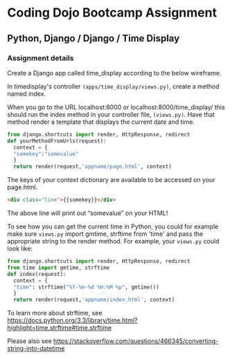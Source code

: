 # Coding Dojo Bootcamp Assignment  
## Python, Django / Django / Time Display

### Assignment details  
Create a Django app called time_display according to the below wireframe.  

In timedisplay's controller `(apps/time_display/views.py)`, create a method named index.  

When you go to the URL localhost:8000 or localhost:8000/time_display/ this should run the index method in your controller file, `(views.py)`. Have that method render a template that displays the current date and time.  

```python
from django.shortcuts import render, HttpResponse, redirect
def yourMethodFromUrls(request):
  context = {
  "somekey":"somevalue"
  }
  return render(request,'appname/page.html', context)
```

The keys of your context dictionary are available to be accessed on your page.html.  

```html
<div class="line">{{somekey}}</div>
```

The above line will print out “somevalue” on your HTML!  

To see how you can get the current time in Python, you could for example make sure `views.py` import gmtime, strftime from 'time' and pass the appropriate string to the render method.  For example, your `views.py` could look like:  

```python
from django.shortcuts import render, HttpResponse, redirect
from time import gmtime, strftime
def index(request):
  context = {
  "time": strftime("%Y-%m-%d %H:%M %p", gmtime())
  }
  return render(request,'appname/index.html', context)
```

To learn more about strftime, see https://docs.python.org/3.3/library/time.html?highlight=time.strftime#time.strftime  

Please also see https://stackoverflow.com/questions/466345/converting-string-into-datetime  
